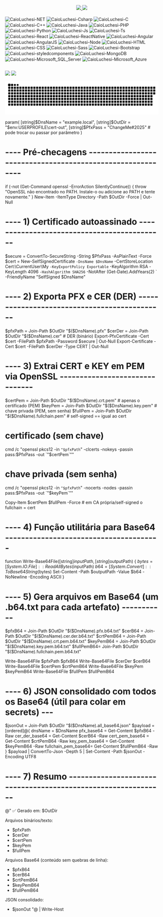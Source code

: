 ## 
<div align="center">
  <a href="https://github.com/CaioLuchesi">
  <img height="160em" src="https://github-readme-stats.vercel.app/api?username=CaioLuchesi&show_icons=true&theme=monokai&include_all_commits=true&count_private=true"/>
  <img height="160em" src="https://github-readme-stats.vercel.app/api/top-langs/?username=CaioLuchesi&layout=compact&langs_count=10&theme=monokai"/>
</div>
<div style="display: inline-block"><br>
  <img align="center" alt="CaioLuchesi-NET" src="https://img.shields.io/badge/.NET-5C2D91?style=for-the-badge&logo=.net&logoColor=white">
  <img align="center" alt="CaioLuchesi-Csharp" src="https://img.shields.io/badge/C%23-239120?style=for-the-badge&logo=c-sharp&logoColor=white">
  <img align="center" alt="CaioLuchesi-C" src="https://img.shields.io/badge/C-00599C?style=for-the-badge&logo=c&logoColor=white">
  <img align="center" alt="CaioLuchesi-C++" src="https://img.shields.io/badge/C%2B%2B-00599C?style=for-the-badge&logo=c%2B%2B&logoColor=white">
  <img align="center" alt="CaioLuchesi-Java" src="https://img.shields.io/badge/Java-ED8B00?style=for-the-badge&logo=java&logoColor=white">
  <img align="center" alt="CaioLuchesi-PHP" src="https://img.shields.io/badge/PHP-777BB4?style=for-the-badge&logo=php&logoColor=white">
  <img align="center" alt="CaioLuchesi-Python" src="https://img.shields.io/badge/Python-14354C?style=for-the-badge&logo=python&logoColor=white">
  <img align="center" alt="CaioLuchesi-Js" src="https://img.shields.io/badge/JavaScript-323330?style=for-the-badge&logo=javascript&logoColor=F7DF1Ek">
  <img align="center" alt="CaioLuchesi-Ts"  src="https://img.shields.io/badge/TypeScript-007ACC?style=for-the-badge&logo=typescript&logoColor=white">
  <img align="center" alt="CaioLuchesi-React"  src="https://img.shields.io/badge/React-20232A?style=for-the-badge&logo=react&logoColor=61DAFB">
  <img align="center" alt="CaioLuchesi-ReactNative" = src="https://img.shields.io/badge/React_Native-20232A?style=for-the-badge&logo=react&logoColor=61DAFB">
  <img align="center" alt="CaioLuchesi-Angular" src="https://img.shields.io/badge/Angular-DD0031?style=for-the-badge&logo=angular&logoColor=white">
  <img align="center" alt="CaioLuchesi-AngularJS" src="https://img.shields.io/badge/AngularJS-E23237?style=for-the-badge&logo=angularjs&logoColor=white">
  <img align="center" alt="CaioLuchesi-Node" src="https://img.shields.io/badge/Node.js-43853D?style=for-the-badge&logo=node.js&logoColor=white">
  <img align="center" alt="CaioLuchesi-HTML"  src="https://img.shields.io/badge/HTML5-E34F26?style=for-the-badge&logo=html5&logoColor=white">
  <img align="center" alt="CaioLuchesi-CSS"  src="https://img.shields.io/badge/CSS3-1572B6?style=for-the-badge&logo=css3&logoColor=white">
  <img align="center" alt="CaioLuchesi-Sass" src="https://img.shields.io/badge/Sass-CC6699?style=for-the-badge&logo=sass&logoColor=white">
  <img align="center" alt="CaioLuchesi-Bootstrap" src="https://img.shields.io/badge/Bootstrap-563D7C?style=for-the-badge&logo=bootstrap&logoColor=white">
  <img align="center" alt="CaioLuchesi-styledcomponents" src="https://img.shields.io/badge/styled--components-DB7093?style=for-the-badge&logo=styled-components&logoColor=white">
  <img align="center" alt="CaioLuchesi-MongoDB" src="https://img.shields.io/badge/MongoDB-4EA94B?style=for-the-badge&logo=mongodb&logoColor=white">
  <img align="center" alt="CaioLuchesi-Microsoft_SQL_Server" src="https://img.shields.io/badge/Microsoft_SQL_Server-CC2927?style=for-the-badge&logo=microsoft-sql-server&logoColor=white">
  <img align="center" alt="CaioLuchesi-Microsoft_Azure" src="https://img.shields.io/badge/Microsoft_Azure-0089D6?style=for-the-badge&logo=microsoft-azure&logoColor=white">
</div>
  
  ##
 
<div> 
  <a href="https://www.linkedin.com/in/caio-fernandes-luchesi" target="_blank" rel="noopener noreferrer"><img src="https://img.shields.io/badge/-LinkedIn-%230077B5?style=for-the-badge&logo=linkedin&logoColor=white"></a> 
  <a href = "mailto:caiofluchesi@gmail.com"  target="_blank" rel="noopener noreferrer"><img src="https://img.shields.io/badge/-Gmail-%23333?style=for-the-badge&logo=gmail&logoColor=white"></a>
  
  ![Snake animation](https://github.com/CaioLuchesi/CaioLuchesi/blob/main/grid-snake.svg)
<!--   [![Readme Card](https://github-readme-stats.vercel.app/api/pin/?username=CaioLuchesi&repo=BomberBro)](https://github.com/CaioLuchesi/BomberBro) -->
</div>

param(
  [string]$DnsName   = "example.local",
  [string]$OutDir    = "$env:USERPROFILE\cert-out",
  [string]$PfxPass   = "ChangeMe#2025"     # pode trocar ou passar por parâmetro
)

# ---- Pré-checagens -----------------------------------------------------------
if (-not (Get-Command openssl -ErrorAction SilentlyContinue)) {
  throw "OpenSSL não encontrado no PATH. Instale-o ou adicione ao PATH e tente novamente."
}
New-Item -ItemType Directory -Path $OutDir -Force | Out-Null

# ---- 1) Certificado autoassinado --------------------------------------------
$secure = ConvertTo-SecureString -String $PfxPass -AsPlainText -Force
$cert = New-SelfSignedCertificate `
  -DnsName $DnsName `
  -CertStoreLocation Cert:\CurrentUser\My `
  -KeyExportPolicy Exportable `
  -KeyAlgorithm RSA -KeyLength 4096 `
  -HashAlgorithm SHA256 `
  -NotAfter (Get-Date).AddYears(2) `
  -FriendlyName "SelfSigned $DnsName"

# ---- 2) Exporta PFX e CER (DER) ---------------------------------------------
$pfxPath = Join-Path $OutDir "$($DnsName).pfx"
$cerDer  = Join-Path $OutDir "$($DnsName).cer"    # DER (binário)
Export-PfxCertificate -Cert $cert -FilePath $pfxPath -Password $secure | Out-Null
Export-Certificate   -Cert $cert -FilePath $cerDer -Type CERT        | Out-Null

# ---- 3) Extrai CERT e KEY em PEM via OpenSSL -------------------------------
$certPem = Join-Path $OutDir "$($DnsName).crt.pem" # apenas o certificado (PEM)
$keyPem  = Join-Path $OutDir "$($DnsName).key.pem" # chave privada (PEM, sem senha)
$fullPem = Join-Path $OutDir "$($DnsName).fullchain.pem" # self-signed == igual ao cert

# certificado (sem chave)
cmd /c "openssl pkcs12 -in `"$pfxPath`" -clcerts -nokeys -passin pass:$PfxPass -out `"$certPem`""
# chave privada (sem senha)
cmd /c "openssl pkcs12 -in `"$pfxPath`" -nocerts -nodes  -passin pass:$PfxPass -out `"$keyPem`""

Copy-Item $certPem $fullPem -Force   # em CA própria/self-signed o fullchain = cert

# ---- 4) Função utilitária para Base64 ---------------------------------------
function Write-Base64File([string]$inputPath, [string]$outputPath) {
  $bytes  = [System.IO.File]::ReadAllBytes($inputPath)
  $b64    = [System.Convert]::ToBase64String($bytes)
  Set-Content -Path $outputPath -Value $b64 -NoNewline -Encoding ASCII
}

# ---- 5) Gera arquivos em Base64 (um .b64.txt para cada artefato) -----------
$pfxB64 = Join-Path $OutDir "$($DnsName).pfx.b64.txt"
$cerB64 = Join-Path $OutDir "$($DnsName).cer.der.b64.txt"
$crtPemB64 = Join-Path $OutDir "$($DnsName).crt.pem.b64.txt"
$keyPemB64 = Join-Path $OutDir "$($DnsName).key.pem.b64.txt"
$fullPemB64= Join-Path $OutDir "$($DnsName).fullchain.pem.b64.txt"

Write-Base64File $pfxPath  $pfxB64
Write-Base64File $cerDer   $cerB64
Write-Base64File $certPem  $crtPemB64
Write-Base64File $keyPem   $keyPemB64
Write-Base64File $fullPem  $fullPemB64

# ---- 6) JSON consolidado com todos os Base64 (útil para colar em secrets) ---
$jsonOut = Join-Path $OutDir "$($DnsName).all_base64.json"
$payload = [ordered]@{
  dnsName             = $DnsName
  pfx_base64          = Get-Content $pfxB64  -Raw
  cer_der_base64      = Get-Content $cerB64  -Raw
  cert_pem_base64     = Get-Content $crtPemB64 -Raw
  key_pem_base64      = Get-Content $keyPemB64 -Raw
  fullchain_pem_base64= Get-Content $fullPemB64 -Raw
}
$payload | ConvertTo-Json -Depth 5 | Set-Content -Path $jsonOut -Encoding UTF8

# ---- 7) Resumo --------------------------------------------------------------
@"
✅ Gerado em: $OutDir

Arquivos binários/texto:
- $pfxPath
- $cerDer
- $certPem
- $keyPem
- $fullPem

Arquivos Base64 (conteúdo sem quebras de linha):
- $pfxB64
- $cerB64
- $crtPemB64
- $keyPemB64
- $fullPemB64

JSON consolidado:
- $jsonOut
"@ | Write-Host
